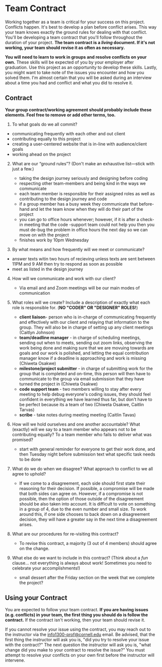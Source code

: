 # Team Contract

Working together as a team is critical for your success on this project. Conflicts happen. It's best to develop a plan before conflict arises. This way your team knows exactly the ground rules for dealing with that conflict. You'll be developing a team contract that you'll follow throughout the duration of your project. **The team contract is a *living* document. If it's not working, your team should revise it as often as necessary.**

**You will need to learn to work in groups and resolve conflicts on your own.** These skills will be expected of you by your employer after graduation. Use this project as an opportunity to develop these skills. Lastly, you might want to take note of the issues you encounter and how you solved them. I'm almost certain that you will be asked during an interview about a time you had and conflict and what you did to resolve it.

## Contract

**Your group contract/working agreement should probably include these elements. Feel free to remove or add other terms, too.**

1. To what goals do we all commit?

  - communicating frequently with each other and out client
  - contributing equally to this project
  - creating a user-centered website that is in-line with audience/client goals
  - working ahead on the project

2. What are our “ground rules”? (Don't make an exhaustive list—stick with just a few.)

    - taking the design journey seriously and designing before coding
    - respecting other team-members and being kind in the ways we communicate
    - each team member is responsible for their assigned roles as well as contributing to the design journey and code
    - if a group member has a busy week they communicate that before-hand and let the team know when they will do their part of the project
    - you can go to office hours whenever; however, if it is after a check-in meeting that the code -support team could not help you then you must de-bug the problem in office hours the next day so we can move on with the project
    - finishes work by 10pm Wednesday

3. By what means and how frequently will we meet or communicate?
  - answer texts witin two hours of recieving unless texts are sent between 11PM and 9 AM then try to respond as soon as possible
  - meet as listed in the design journey
4. How will we communicate and work with our client?

    - Via email and and  Zoom  meetings will be our main modes of communication

5. What roles will we create? Include a description of exactly what each role is responsible for. (**NO "CODER" OR "DESIGNER" ROLES!**)

    - **client liaison**- person who is in-charge of communicating frequently and effectively with our client and relaying that information to the group. They will also be in charge of setting up any client meetings (Caitlyn Johnson)
    - **team/deadline manager** - in charge of scheduling meetings, sending out when to meets, sending out zoom links, observing the work being done and making sure that we are movuing towards are goals and our work is polished, and letting the equal contribution manager know if a deadline is approaching and work is missing  (Chiweta Osakwe)
    - **milestone/project submitter** - in charge of submitting work for the group that is completed and on-time, this person will then have to communicate to the group via email submission that they have turned the project in (Chiweta Osakwe)
    - **code support team** - two members willing to stay after every meeting to help debug everyone's coding issues, they should feel confident in everything we have learned thus far, but don't have to be perfect because its a team of two (Chiweta Osakwe, Caitlin Tarvas)
    - **scribe** - take notes during meeting meeting (Caitlin Tavas)

6. How will we hold ourselves and one another accountable? What (exactly) will we say to a team member who appears not to be contributing equally? To a team member who fails to deliver what was promised?

    - start with general reminder for everyone to get their work done, and then Tuesday night before submission text what specific task needs to be done


7. What do we do when we disagree? What approach to conflict to we all agree to uphold?

    - If we come to a disagreement, each side should first state their reasoning for their decision. If possible, a compromise will be made that both sides can agree on. However, if a compromise is not possible, then the option of those outside of the disagreement should be also taken into account. It is difficult to vote on something in a group of 4, due to the even number and small size. To work around this, if one side chooses to back down on a disagreement decision, they will have a greater say in the next time a disagreement arises.

8. What are our procedures for re-visiting this contract?

    - To revise this contract, a majority (3 out of 4 members) should agree on the change.

9. What else do we want to include in this contract? (Think about a *fun* clause... not everything is always about work! Sometimes you need to celebrate your accomplishments!)

    - small dessert after the Friday section on the week that we complete the project?


## Using your Contract

You are expected to follow your team contract. **If you are having issues (e.g. conflicts) in your team, the first thing you should do is follow the contract.** If the contract isn't working, then your team should revise it.

If you cannot resolve your issue using the contract, you may reach out to the instructor via the <info1300-prof@cornell.edu> email. Be advised, that the first thing the instructor will ask you is, "did you try to resolve your issue with the contract?" The next question the instructor will ask you is, "what change did you make to your contract to resolve the issue?" You must attempt to resolve your conflicts on your own first before the instructor will intervene.
